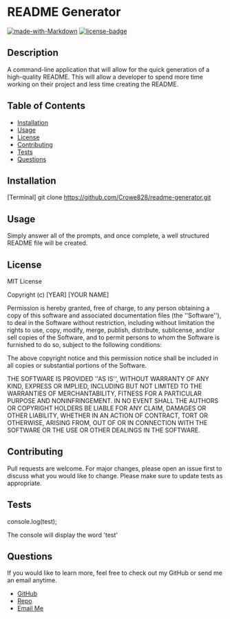 # README Generator

[![made-with-Markdown](https://img.shields.io/badge/Made%20with-Markdown-1f425f.svg)](http://commonmark.org)
[![license-badge](https://img.shields.io/badge/License-MIT-red.svg)](https://shields.io/)

## Description

A command-line application that will allow for the quick generation of a high-quality README. This will allow a developer to spend more time working on their project and less time creating the README.

## Table of Contents

- [Installation](#installation)
- [Usage](#usage)
- [License](#license)
- [Contributing](#contributing)
- [Tests](#tests)
- [Questions](#tests)

## Installation

[Terminal] git clone https://github.com/Crowe828/readme-generator.git

## Usage

Simply answer all of the prompts, and once complete, a well structured README file will be created.

## License

MIT License

Copyright (c) [YEAR] [YOUR NAME]

Permission is hereby granted, free of charge, to any person obtaining a copy of this software and associated documentation files (the ''Software''), to deal in the Software without restriction, including without limitation the rights to use, copy, modify, merge, publish, distribute, sublicense, and/or sell copies of the Software, and to permit persons to whom the Software is furnished to do so, subject to the following conditions:

The above copyright notice and this permission notice shall be included in all copies or substantial portions of the Software.

THE SOFTWARE IS PROVIDED ''AS IS'', WITHOUT WARRANTY OF ANY KIND, EXPRESS OR IMPLIED, INCLUDING BUT NOT LIMITED TO THE WARRANTIES OF MERCHANTABILITY, FITNESS FOR A PARTICULAR PURPOSE AND NONINFRINGEMENT. IN NO EVENT SHALL THE AUTHORS OR COPYRIGHT HOLDERS BE LIABLE FOR ANY CLAIM, DAMAGES OR OTHER LIABILITY, WHETHER IN AN ACTION OF CONTRACT, TORT OR OTHERWISE, ARISING FROM, OUT OF OR IN CONNECTION WITH THE SOFTWARE OR THE USE OR OTHER DEALINGS IN THE SOFTWARE.

## Contributing

Pull requests are welcome. For major changes, please open an issue first to discuss what you would like to change.
Please make sure to update tests as appropriate.

## Tests

console.log(test);

The console will display the word 'test'

## Questions

If you would like to learn more, feel free to check out my GitHub or send me an email anytime.

- [GitHub](https://github.com/crowe828)
- [Repo](https://github.com/Crowe828/readme-generator)
- [Email Me](mailto:crowe828@gmail.com?subject=Nice%20README%20Generator%20Dude)
